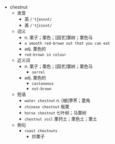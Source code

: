 - chestnut
  - 发音
    - 英 `/'tʃesnʌt/`
    - 美 `/'tʃɛsnʌt/`
  - 词义
    - n. 栗子；栗色；[园艺]栗树；栗色马
    - `a smooth red-brown nut that you can eat`
    - adj. 栗色的
    - `red-brown in colour`
  - 近义词
    - n. 栗子；栗色；[园艺]栗树；栗色马
      - `sorrel`
    - adj. 栗色的
      - `castaneous`
      - `nut-brown`
  - 短语
    - `water chestnut` n. [植]荸荠；菱角 
    - `chinese chestnut` 板栗 
    - `horse chestnut` 七叶树；马栗树 
    - `chestnut soil` 栗钙土；栗色土；栗土 
  - 例句
    - `roast chestnuts`
      - 炒栗子

